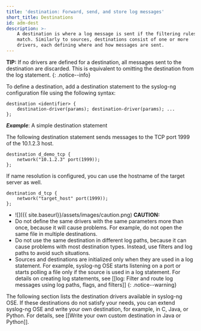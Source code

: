 ```yaml
---
title: 'destination: Forward, send, and store log messages'
short_title: Destinations
id: adm-dest
description: >-
    A destination is where a log message is sent if the filtering rules
    match. Similarly to sources, destinations consist of one or more
    drivers, each defining where and how messages are sent.
---
```


**TIP:** If no drivers are defined for a destination, all messages sent to
the destination are discarded. This is equivalent to omitting the
destination from the log statement.
{: .notice--info}

To define a destination, add a destination statement to the syslog-ng
configuration file using the following syntax:

```config
destination <identifier> {
    destination-driver(params); destination-driver(params); ...
};
```

**_Example_**: A simple destination statement

The following destination statement sends messages to the TCP port 1999
of the 10.1.2.3 host.

```config
destination d_demo_tcp {
    network("10.1.2.3" port(1999));
};
```

If name resolution is configured, you can use the hostname of the target server as well.

```config
destination d_tcp {
    network("target_host" port(1999));
};
```

- ![]({{ site.baseurl}}/assets/images/caution.png) **CAUTION:**
- Do not define the same drivers with the same parameters more than once,
    because it will cause problems. For example, do not open the same file in
    multiple destinations.
- Do not use the same destination in different log paths, because it can cause
    problems with most destination types. Instead, use filters and log paths to
    avoid such situations.
- Sources and destinations are initialized only when they are used in a log
    statement. For example, syslog-ng OSE starts listening on a port or starts
    polling a file only if the source is used in a log statement.
    For details on creating log statements, see
    [[log: Filter and route log messages using log paths, flags, and filters]]
{: .notice--warning}

The following section lists the destination drivers available in syslog-ng
OSE. If these destinations do not satisfy your needs, you can extend
syslog-ng OSE and write your own destination, for example, in C, Java,
or Python. For details, see
[[Write your own custom destination in Java or Python]].
